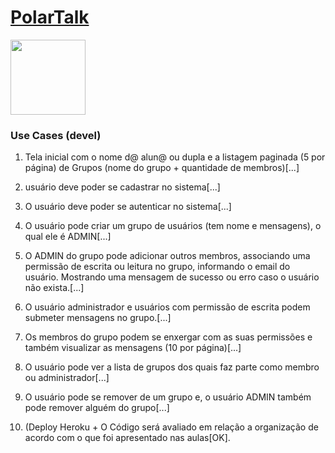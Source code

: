 # [PolarTalk](https://polartalk.herokuapp.com/)

<img style="width:120px" src="https://github.com/Chipskein/PolarTalk/blob/main/public/imgs/polar-bear.png">

### Use Cases (devel)
1. Tela inicial com o nome d@ alun@ ou dupla e a listagem paginada (5 por página) de Grupos (nome do grupo + quantidade de membros)[...]
 
2. usuário deve poder se cadastrar no sistema[...]

3. O usuário deve poder se autenticar no sistema[...]

4. O usuário pode criar um grupo de usuários (tem nome e mensagens), o qual ele é ADMIN[...]

5. O ADMIN do grupo pode adicionar outros membros, associando uma permissão de escrita ou leitura no grupo, informando o email do usuário. Mostrando uma mensagem de sucesso ou erro caso o usuário não exista.[...]

6. O usuário administrador e usuários com permissão de escrita podem submeter mensagens no grupo.[...]

7. Os membros do grupo podem se enxergar com as suas permissões e também visualizar as mensagens (10 por página)[...]

8. O usuário pode ver a lista de grupos dos quais faz parte como membro ou administrador[...]

9. O usuário pode se remover de um grupo e, o usuário ADMIN também pode remover alguém do grupo[...]

10. (Deploy Heroku + O Código será avaliado em relação a organização de acordo com o que foi apresentado nas aulas[OK].
